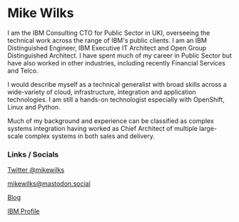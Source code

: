 # Mike Wilks


I am the IBM Consulting CTO for Public Sector in UKI, overseeing the technical work across the range of IBM's public clients. I am an IBM Distinguished Engineer, IBM Executive IT Architect and Open Group Distinguished Architect. I have spent much of my career in Public Sector but have also worked in other industries, including recently Financial Services and Telco. 

I would describe myself as a technical generalist with broad skills across a wide-variety of cloud, infrastructure, integration and application technologies. I am still a hands-on technologist especially with OpenShift, Linux and Python.

Much of my background and experience can be classified as complex systems integration having worked as Chief Architect of multiple large-scale complex systems in both sales and delivery.

### Links / Socials

[Twitter @mikewilks](https://twitter.com/mikewilks)

mikewilks@mastodon.social

[Blog](https://www.mikewilks.com/blog)

[IBM Profile](https://ibm.biz/mikewilks)
